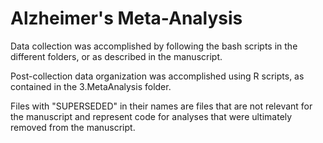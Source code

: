 # Alzheimer's Meta-Analysis

Data collection was accomplished by following the bash scripts in the different folders, or as described in the manuscript.

Post-collection data organization was accomplished using R scripts, as contained in the 3.MetaAnalysis folder.

Files with "SUPERSEDED" in their names are files that are not relevant for the manuscript and represent code for analyses that were ultimately removed from the manuscript.
